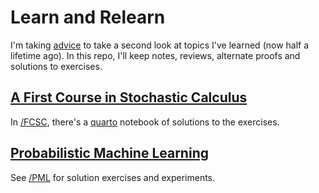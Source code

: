 # Learn and Relearn

I'm taking [advice](https://terrytao.wordpress.com/career-advice/learn-and-relearn-your-field/) to take a second look at topics I've learned (now half a lifetime ago). In this repo, I'll keep notes, reviews, alternate proofs and solutions to exercises.


## [A First Course in Stochastic Calculus](https://bookstore.ams.org/view?ProductCode=AMSTEXT/53)

In [/FCSC](/FCSC), there's a [quarto](https://quarto.org) notebook of solutions to the exercises.

## [Probabilistic Machine Learning](https://probml.github.io/pml-book/book1.html)

See [/PML](/PML) for solution exercises and experiments.




